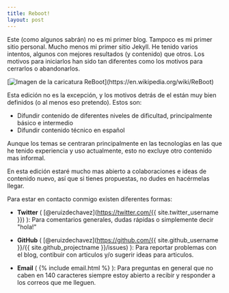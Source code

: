 ```yaml
---
title: Reboot!
layout: post
---
```


Este (como algunos sabrán) no es mi primer blog. Tampoco es mi primer sitio personal. Mucho menos mi primer sitio Jekyll. He tenido varios intentos, algunos con mejores resultados (y contenido) que otros. Los motivos para iniciarlos han sido tan diferentes como los motivos para cerrarlos o abandonarlos.

<!--more-->

[![Imagen de la caricatura ReBoot]({{site.url}}{{site.baseurl}}/assets/reboot.jpg "https://en.wikipedia.org/wiki/ReBoot")](https://en.wikipedia.org/wiki/ReBoot)

Esta edición no es la excepción, y los motivos detrás de el están muy bien definidos (o al menos eso pretendo). Estos son:

- Difundir contenido de diferentes niveles de dificultad, principalmente básico e intermedio
- Difundir contenido técnico en español

Aunque los temas se centraran principalmente en las tecnologías en las que he tenido experiencia y uso actualmente, esto no excluye otro contenido mas informal.

En esta edición estaré mucho mas abierto a colaboraciones e ideas de contenido nuevo, así que si tienes propuestas, no dudes en hacérmelas llegar.

Para estar en contacto conmigo existen diferentes formas:

- **Twitter** ( [@eruizdechavez](https://twitter.com/{{ site.twitter_username }}) ): Para comentarios generales, dudas rápidas o simplemente decir "hola!"

- **GitHub** ( [@eruizdechavez](https://github.com/{{ site.github_username }}/{{ site.github_projectname }}/issues) ): Para reportar problemas con el blog, contibuir con articulos y/o sugerir ideas para articulos.

- **Email** ( {% include email.html %} ): Para preguntas en general que no caben en 140 caracteres siempre estoy abierto a recibir y responder a los correos que me lleguen.
